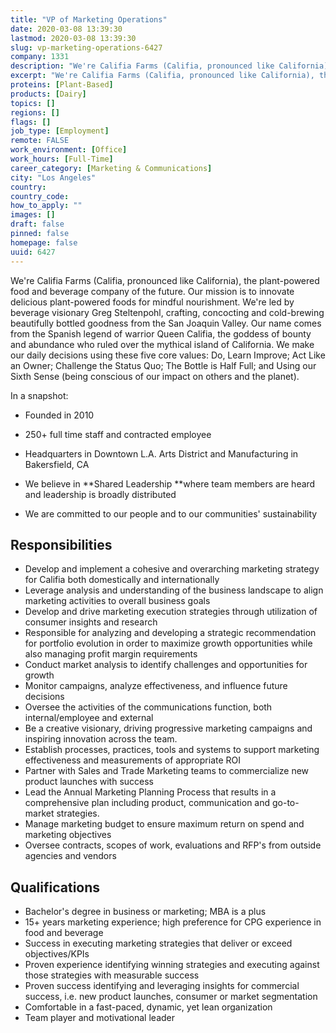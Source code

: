 ```yaml
---
title: "VP of Marketing Operations"
date: 2020-03-08 13:39:30
lastmod: 2020-03-08 13:39:30
slug: vp-marketing-operations-6427
company: 1331
description: "We're Califia Farms (Califia, pronounced like California), the plant-powered food and beverage company of the future. Our mission is to innovate delicious plant-powered foods for mindful nourishment. We're led by beverage visionary Greg Steltenpohl, crafting, concocting and cold-brewing beautifully bottled goodness from the San Joaquin Valley. Our name comes from the Spanish legend of warrior Queen Califia, the goddess of bounty and abundance who ruled over the mythical island of California."
excerpt: "We're Califia Farms (Califia, pronounced like California), the plant-powered food and beverage company of the future. Our mission is to innovate delicious plant-powered foods for mindful nourishment. We're led by beverage visionary Greg Steltenpohl, crafting, concocting and cold-brewing beautifully bottled goodness from the San Joaquin Valley. Our name comes from the Spanish legend of warrior Queen Califia, the goddess of bounty and abundance who ruled over the mythical island of California."
proteins: [Plant-Based]
products: [Dairy]
topics: []
regions: []
flags: []
job_type: [Employment]
remote: FALSE
work_environment: [Office]
work_hours: [Full-Time]
career_category: [Marketing & Communications]
city: "Los Angeles"
country: 
country_code: 
how_to_apply: ""
images: []
draft: false
pinned: false
homepage: false
uuid: 6427
---
```

We\'re Califia Farms (Califia, pronounced like California), the
plant-powered food and beverage company of the future. Our mission is to
innovate delicious plant-powered foods for mindful nourishment. We\'re
led by beverage visionary Greg Steltenpohl, crafting, concocting and
cold-brewing beautifully bottled goodness from the San Joaquin Valley.
Our name comes from the Spanish legend of warrior Queen Califia, the
goddess of bounty and abundance who ruled over the mythical island of
California. We make our daily decisions using these five core
values: Do, Learn Improve; Act Like an Owner; Challenge the Status
Quo; The Bottle is Half Full; and Using our Sixth Sense (being conscious
of our impact on others and the planet).

In a snapshot:

-   Founded in 2010

-   250+ full time staff and contracted employee

-   Headquarters in Downtown L.A. Arts District and Manufacturing in
    Bakersfield, CA

-   We believe in **Shared Leadership **where team members are heard and
    leadership is broadly distributed

-   We are committed to our people and to our communities\'
    sustainability

## Responsibilities

-   Develop and implement a cohesive and overarching marketing strategy
    for Califia both domestically and internationally
-   Leverage analysis and understanding of the business landscape to
    align marketing activities to overall business goals
-   Develop and drive marketing execution strategies through utilization
    of consumer insights and research
-   Responsible for analyzing and developing a strategic recommendation
    for portfolio evolution in order to maximize growth opportunities
    while also managing profit margin requirements
-   Conduct market analysis to identify challenges and opportunities for
    growth
-   Monitor campaigns, analyze effectiveness, and influence future
    decisions
-   Oversee the activities of the communications function, both
    internal/employee and external
-   Be a creative visionary, driving progressive marketing campaigns and
    inspiring innovation across the team.
-   Establish processes, practices, tools and systems to support
    marketing effectiveness and measurements of appropriate ROI
-   Partner with Sales and Trade Marketing teams to commercialize new
    product launches with success
-   Lead the Annual Marketing Planning Process that results in a
    comprehensive plan including product, communication and go-to-market
    strategies.
-   Manage marketing budget to ensure maximum return on spend and
    marketing objectives
-   Oversee contracts, scopes of work, evaluations and RFP\'s from
    outside agencies and vendors

## Qualifications

-   Bachelor's degree in business or marketing; MBA is a plus
-   15+ years marketing experience; high preference for CPG experience
    in food and beverage
-   Success in executing marketing strategies that deliver or exceed
    objectives/KPIs
-   Proven experience identifying winning strategies and executing
    against those strategies with measurable success
-   Proven success identifying and leveraging insights for commercial
    success, i.e. new product launches, consumer or market segmentation
-   Comfortable in a fast-paced, dynamic, yet lean organization
-   Team player and motivational leader

